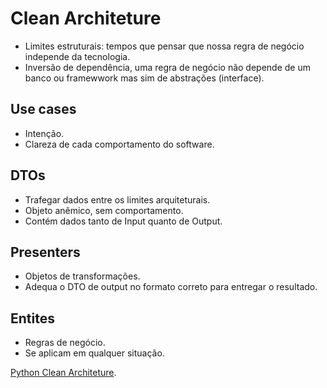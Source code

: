 # Clean Architeture
- Limites estruturais: tempos que pensar que nossa regra de negócio independe da tecnologia. 
- Inversão de dependência, uma regra de negócio não depende de um banco ou framewwork mas sim de abstrações (interface).

## Use cases 
- Intenção.
- Clareza de cada comportamento do software.

## DTOs
- Trafegar dados entre os limites arquiteturais.
- Objeto anêmico, sem comportamento.
- Contém dados tanto de Input quanto de Output.

## Presenters
- Objetos de transformações.
- Adequa o DTO de output no formato correto para entregar o resultado.

## Entites
- Regras de negócio.
- Se aplicam em qualquer situação.

[Python Clean Architeture](https://pages.github.com/).